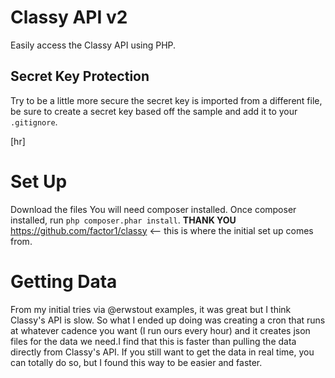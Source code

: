 # Classy API v2
Easily access the Classy API using PHP.

## Secret Key Protection
Try to be a little more secure the secret key is imported from a different file,
be sure to create a secret key based off the sample and add it to your `.gitignore`.

[hr]

# Set Up
Download the files
You will need composer installed. Once composer installed, run `php composer.phar install`.
**THANK YOU** https://github.com/factor1/classy <-- this is where the initial set up comes from.

# Getting Data
From my initial tries via @erwstout examples, it was great but I think Classy's API is slow. So what I ended up doing was creating a cron that runs at whatever cadence you want (I run ours every hour) and it creates json files for the data we need.I find that this is faster than pulling the data directly from Classy's API.  If you still want to get the data in real time, you can totally do so, but I found this way to be easier and faster.


